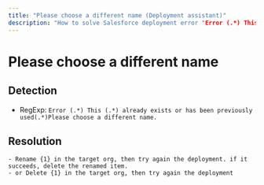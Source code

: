 ```yaml
---
title: "Please choose a different name (Deployment assistant)"
description: "How to solve Salesforce deployment error "Error (.*) This (.*) already exists or has been previously used(.*)Please choose a different name.""
---
```

<!-- markdownlint-disable MD013 -->
# Please choose a different name

## Detection

- RegExp: `Error (.*) This (.*) already exists or has been previously used(.*)Please choose a different name.`

## Resolution

```shell
- Rename {1} in the target org, then try again the deployment. if it succeeds, delete the renamed item.
- or Delete {1} in the target org, then try again the deployment

```
